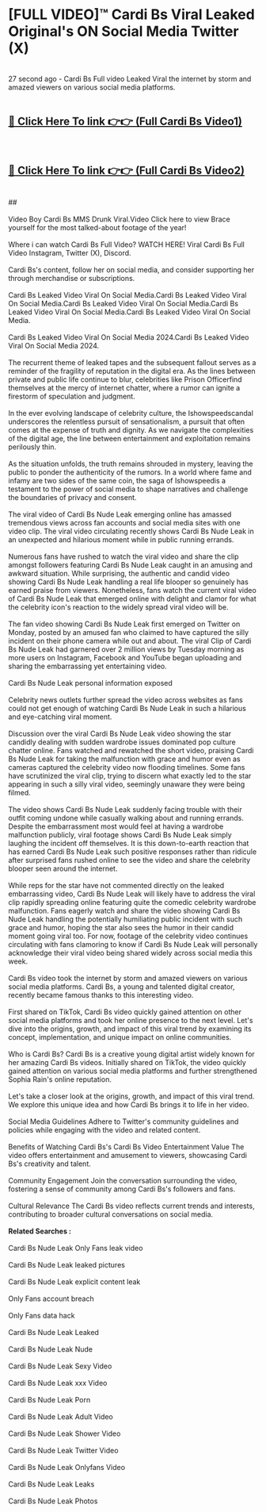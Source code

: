 # [FULL VIDEO]™ Cardi Bs Viral Leaked Original's ON Social Media Twitter (X) <br>
<br>
27 second ago - Cardi Bs Full video Leaked Viral the internet by storm and amazed viewers on various social media platforms.<br>

 <br>

##  <a href="https://play.123hd.live?title=Full Cardi_Bs&ref=git">🔴 Click Here To link 👉👉 (Full Cardi Bs Video1)</a><br>
  <br>

##  <a href="https://play.123hd.live?title=Full Cardi_Bs&ref=git">🔴 Click Here To link 👉👉 (Full Cardi Bs Video2)</a><br>
  <br>
  ##


  <br>

  <br>
Video Boy Cardi Bs MMS Drunk Viral.Video Click here to view Brace yourself for the most talked-about footage of the year!
<br><br>
Where i can watch Cardi Bs Full Video? WATCH HERE! Viral Cardi Bs Full Video Instagram, Twitter (X), Discord.
<br><br>
Cardi Bs's content, follow her on social media, and consider supporting her through merchandise or subscriptions.
<br><br>
Cardi Bs Leaked Video Viral On Social Media.Cardi Bs Leaked Video Viral On Social Media.Cardi Bs Leaked Video Viral On Social Media.Cardi Bs Leaked Video Viral On Social Media.Cardi Bs Leaked Video Viral On Social Media.
<br><br>
Cardi Bs Leaked Video Viral On Social Media 2024.Cardi Bs Leaked Video Viral On Social Media 2024.
<br><br>
The recurrent theme of leaked tapes and the subsequent fallout serves as a reminder of the fragility of reputation in the digital era. As the lines between private and public life continue to blur, celebrities like Prison Officerfind themselves at the mercy of internet chatter, where a rumor can ignite a firestorm of speculation and judgment.
<br><br>
In the ever evolving landscape of celebrity culture, the Ishowspeedscandal underscores the relentless pursuit of sensationalism, a pursuit that often comes at the expense of truth and dignity. As we navigate the complexities of the digital age, the line between entertainment and exploitation remains perilously thin.
<br><br>
As the situation unfolds, the truth remains shrouded in mystery, leaving the public to ponder the authenticity of the rumors. In a world where fame and infamy are two sides of the same coin, the saga of Ishowspeedis a testament to the power of social media to shape narratives and challenge the boundaries of privacy and consent.
<br><br>
The viral video of Cardi Bs Nude Leak emerging online has amassed tremendous views across fan accounts and social media sites with one video clip. The viral video circulating recently shows Cardi Bs Nude Leak in an unexpected and hilarious moment while in public running errands.
<br><br>
Numerous fans have rushed to watch the viral video and share the clip amongst followers featuring Cardi Bs Nude Leak caught in an amusing and awkward situation. While surprising, the authentic and candid video showing Cardi Bs Nude Leak handling a real life blooper so genuinely has earned praise from viewers. Nonetheless, fans watch the current viral video of Cardi Bs Nude Leak that emerged online with delight and clamor for what the celebrity icon's reaction to the widely spread viral video will be.
<br><br>
The fan video showing Cardi Bs Nude Leak first emerged on Twitter on Monday, posted by an amused fan who claimed to have captured the silly incident on their phone camera while out and about. The viral Clip of Cardi Bs Nude Leak had garnered over 2 million views by Tuesday morning as more users on Instagram, Facebook and YouTube began uploading and sharing the embarrassing yet entertaining video.
<br><br>
Cardi Bs Nude Leak personal information exposed
<br><br>
Celebrity news outlets further spread the video across websites as fans could not get enough of watching Cardi Bs Nude Leak in such a hilarious and eye-catching viral moment.
<br><br>
Discussion over the viral Cardi Bs Nude Leak video showing the star candidly dealing with sudden wardrobe issues dominated pop culture chatter online. Fans watched and rewatched the short video, praising Cardi Bs Nude Leak for taking the malfunction with grace and humor even as cameras captured the celebrity video now flooding timelines. Some fans have scrutinized the viral clip, trying to discern what exactly led to the star appearing in such a silly viral video, seemingly unaware they were being filmed.
<br><br>
The video shows Cardi Bs Nude Leak suddenly facing trouble with their outfit coming undone while casually walking about and running errands. Despite the embarrassment most would feel at having a wardrobe malfunction publicly, viral footage shows Cardi Bs Nude Leak simply laughing the incident off themselves. It is this down-to-earth reaction that has earned Cardi Bs Nude Leak such positive responses rather than ridicule after surprised fans rushed online to see the video and share the celebrity blooper seen around the internet.
<br><br>
While reps for the star have not commented directly on the leaked embarrassing video, Cardi Bs Nude Leak will likely have to address the viral clip rapidly spreading online featuring quite the comedic celebrity wardrobe malfunction. Fans eagerly watch and share the video showing Cardi Bs Nude Leak handling the potentially humiliating public incident with such grace and humor, hoping the star also sees the humor in their candid moment going viral too. For now, footage of the celebrity video continues circulating with fans clamoring to know if Cardi Bs Nude Leak will personally acknowledge their viral video being shared widely across social media this week.
<br><br>
Cardi Bs video took the internet by storm and amazed viewers on various social media platforms. Cardi Bs, a young and talented digital creator, recently became famous thanks to this interesting video.
<br><br>
First shared on TikTok, Cardi Bs video quickly gained attention on other social media platforms and took her online presence to the next level. Let's dive into the origins, growth, and impact of this viral trend by examining its concept, implementation, and unique impact on online communities.
<br><br>
Who is Cardi Bs? Cardi Bs is a creative young digital artist widely known for her amazing Cardi Bs videos. Initially shared on TikTok, the video quickly gained attention on various social media platforms and further strengthened Sophia Rain's online reputation.
<br><br>
Let's take a closer look at the origins, growth, and impact of this viral trend. We explore this unique idea and how Cardi Bs brings it to life in her video.
<br><br>
Social Media Guidelines Adhere to Twitter's community guidelines and policies while engaging with the video and related content.
<br><br>
Benefits of Watching Cardi Bs's Cardi Bs Video Entertainment Value The video offers entertainment and amusement to viewers, showcasing Cardi Bs's creativity and talent.
<br><br>
Community Engagement Join the conversation surrounding the video, fostering a sense of community among Cardi Bs's followers and fans.
<br><br>
Cultural Relevance The Cardi Bs video reflects current trends and interests, contributing to broader cultural conversations on social media.
<br><br>
<strong>Related Searches :</strong>
<br><br>
Cardi Bs Nude Leak Only Fans leak video
<br><br>
Cardi Bs Nude Leak leaked pictures
<br><br>
Cardi Bs Nude Leak explicit content leak
<br><br>
Only Fans account breach
<br><br>
Only Fans data hack
<br><br>
Cardi Bs Nude Leak Leaked
<br><br>
Cardi Bs Nude Leak Nude
<br><br>
Cardi Bs Nude Leak Sexy Video
<br><br>
Cardi Bs Nude Leak xxx Video
<br><br>
Cardi Bs Nude Leak Porn
<br><br>
Cardi Bs Nude Leak Adult Video
<br><br>
Cardi Bs Nude Leak Shower Video
<br><br>
Cardi Bs Nude Leak Twitter Video
<br><br>
Cardi Bs Nude Leak Onlyfans Video
<br><br>
Cardi Bs Nude Leak Leaks
<br><br>
Cardi Bs Nude Leak Photos